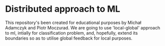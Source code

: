# Distributed approach to ML

This repository's been created for educational purposes by Michał Adamczyk and Piotr Moczurad.
We are going to use 'local-global' approach to ml, intially for classification problem, and, hopefully, extend its boundaries so as to utilise global feedback for local purposes. 
